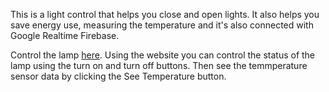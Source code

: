 This is a light control that helps you close and open lights. It also helps you save energy use, measuring the temperature and it's also connected with Google Realtime Firebase. 

Control the lamp [here](http://superlightening.com/). Using the website you can control the status of the lamp using the turn on and turn off buttons. Then see the temmperature sensor data by clicking the See Temperature button.
